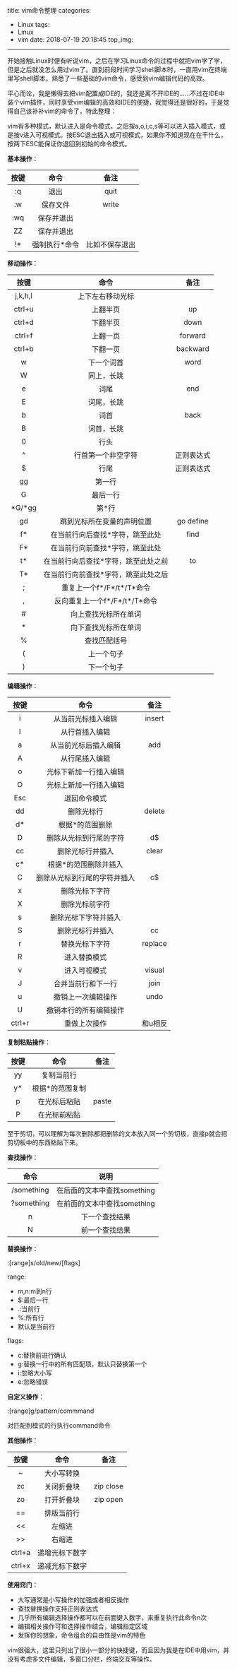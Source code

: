 title: vim命令整理
categories:
  - Linux
tags:
  - Linux
  - vim
date: 2018-07-19 20:18:45
top_img:
---

开始接触Linux时便有听说vim，之后在学习Linux命令的过程中就把vim学了学，但是之后就没怎么用过vim了。直到前段时间学习shell脚本时，一直用vim在终端里写shell脚本，熟悉了一些基础的vim命令，感受到vim编辑代码的高效。

平心而论，我是懒得去把vim配置成IDE的，我还是离不开IDE的……不过在IDE中装个vim插件，同时享受vim编辑的高效和IDE的便捷，我觉得还是很好的，于是觉得自己该补补vim的命令了，特此整理：

vim有多种模式，默认进入是命令模式，之后按a,o,i,c,s等可以进入插入模式，或是按v进入可视模式。按ESC退出插入或可视模式，如果你不知道现在在干什么，按两下ESC能保证你退回到初始的命令模式。

<!--more-->

**基本操作**：

|按键|命令|备注|
|:---:|:---:|:--:|
|:q|退出|quit|
|:w|保存文件|write|
|:wq|保存并退出||
|ZZ|保存并退出||
|!*|强制执行*命令|比如不保存退出|

**移动操作**：

|按键|命令|备注|
|:---:|:---:|:--:|
|j,k,h,l|上下左右移动光标||
|ctrl+u|上翻半页|up|
|ctrl+d|下翻半页|down|
|ctrl+f|上翻一页|forward|
|ctrl+b|下翻一页|backward|
|w|下一个词首|word|
|W|同上，长跳||
|e|词尾|end|
|E|词尾，长跳||
|b|词首|back|
|B|词首，长跳||
|0|行头||
|^|行首第一个非空字符|正则表达式|
|$|行尾|正则表达式|
|gg|第一行||
|G|最后一行||
|*G/*gg|第*行||
|gd|跳到光标所在变量的声明位置|go define|
|f*|在当前行向后查找*字符，跳至此处|find|
|F*|在当前行向前查找*字符，跳至此处||
|t*|在当前行向后查找*字符，跳至此处之前|to|
|T*|在当前行向前查找*字符，跳至此处之后||
|;|重复上一个f*/F*/t*/T*命令||
|,|反向重复上一个f*/F*/t*/T*命令||
|#|向上查找光标所在单词||
|*|向下查找光标所在单词||
|%|查找匹配括号||
|(|上一个句子||
|)|下一个句子| |

**编辑操作**：

|按键|命令|备注|
|:---:|:---:|:--:|
|i|从当前光标插入编辑|insert|
|I|从行首插入编辑||
|a|从当前光标后插入编辑|add|
|A|从行尾插入编辑||
|o|光标下新加一行插入编辑||
|O|光标上新加一行插入编辑||
|Esc|退回命令模式||
|dd|删除光标行|delete|
|d*|根据*的范围删除||
|D|删除从光标到行尾的字符|d$
|cc|删除光标行并插入|clear|
|c*|根据*的范围删除并插入||
|C|删除从光标到行尾的字符并插入|c$
|x|删除光标下字符||
|X|删除光标前字符||
|s|删除光标下字符并插入||
|S|删除光标行并插入|cc|
|r|替换光标下字符|replace|
|R|进入替换模式||
|v|进入可视模式|visual
|J|合并当前行和下一行|join|
|u|撤销上一次编辑操作|undo|
|U|撤销本行的所有编辑操作||
|ctrl+r|重做上次操作|和u相反||

**复制粘贴操作**：

|按键|命令|备注|
|:---:|:---:|:--:|
|yy|复制当前行||
|y*|根据*的范围复制||
|p|在光标后粘贴|paste|
|P|在光标前粘贴| |

至于剪切，可以理解为每次删除都把删除的文本放入同一个剪切板，直接p就会把剪切板中的东西粘贴下来。

**查找操作**：

|命令|说明|
|:---:|:---:|
|/something|在后面的文本中查找something|
|?something|在前面的文本中查找something|
|n|下一个查找结果|
|N|前一个查找结果|

**替换操作**：

:[range]s/old/new/[flags]

range:

* m,n:m到n行
* $:最后一行
* .:当前行
* %:所有行
* 默认是当前行

flags:

* c:替换前进行确认
* g:替换一行中的所有匹配项，默认只替换第一个
* i:忽略大小写
* e:忽略错误

**自定义操作**：

:[range]g/pattern/commmand

对匹配到模式的行执行command命令

**其他操作**：

|按键|命令|备注|
|:---:|:---:|:--:|
|~|大小写转换||
|zc|关闭折叠块|zip close
|zo|打开折叠块|zip open
|==|排版当前行||
|\<\<|左缩进||
|>>|右缩进||
|ctrl+a|递增光标下数字||
|ctrl+x|递减光标下数字||

**使用窍门**：

* 大写通常是小写操作的加强或者相反操作
* 查找替换操作支持正则表达式
* 几乎所有编辑选择操作都可以在前面键入数字，来重复执行此命令n次
* 编辑相关操作可和选择操作结合，编辑指定区域
* 发挥你的想象，命令组合的自由性是vim的特色

vim很强大，这里只列出了很小一部分的快捷键，而且因为我是在IDE中用vim，并没有考虑多文件编辑，多窗口分栏，终端交互等操作。